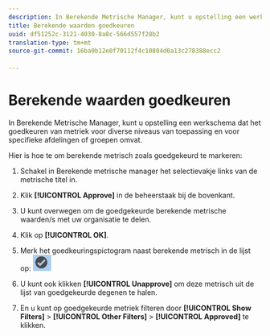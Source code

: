 ```yaml
---
description: In Berekende Metrische Manager, kunt u opstelling een werkschema dat het goedkeuren van metriek voor diverse niveaus van toepassing en voor specifieke afdelingen of groepen omvat.
title: Berekende waarden goedkeuren
uuid: df51252c-3121-4030-8a8c-566d557f28b2
translation-type: tm+mt
source-git-commit: 16ba0b12e0f70112f4c10804d0a13c278388ecc2

---
```



# Berekende waarden goedkeuren

In Berekende Metrische Manager, kunt u opstelling een werkschema dat het goedkeuren van metriek voor diverse niveaus van toepassing en voor specifieke afdelingen of groepen omvat.

Hier is hoe te om berekende metrisch zoals goedgekeurd te markeren:

1. Schakel in Berekende metrische manager het selectievakje links van de metrische titel in.
1. Klik **[!UICONTROL Approve]** in de beheerstaak bij de bovenkant.
1. U kunt overwegen om de goedgekeurde berekende metrische waarden/s met uw organisatie te delen.
1. Klik op **[!UICONTROL OK]**.
1. Merk het goedkeuringspictogram naast berekende metrisch in de lijst op:  ![](assets/cm_approve_icon.png)

1. U kunt ook klikken **[!UICONTROL Unapprove]** om deze metrisch uit de lijst van goedgekeurde degenen te halen.
1. En u kunt op goedgekeurde metriek filteren door **[!UICONTROL Show Filters]** > **[!UICONTROL Other Filters]** > **[!UICONTROL Approved]** te klikken.

